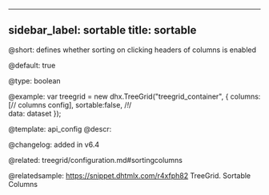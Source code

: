 
---
sidebar_label: sortable
title: sortable
---          

@short: defines whether sorting on clicking headers of columns is enabled


@default: true


@type: boolean

@example: 
var treegrid = new dhx.TreeGrid("treegrid_container", {
    columns: [// columns config],
    sortable:false, /*!*/  
    data: dataset
});


@template:	api_config
@descr: 

@changelog: added in v6.4

@related: treegrid/configuration.md#sortingcolumns

@relatedsample: https://snippet.dhtmlx.com/r4xfph82	TreeGrid. Sortable Columns